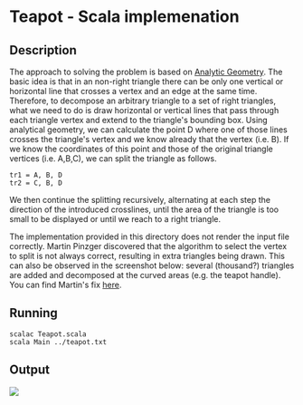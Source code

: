 Teapot - Scala implemenation
=============================

Description
-----------

The approach to solving the problem is based on [Analytic
Geometry](http://en.wikipedia.org/wiki/Analytic_geometry).  The basic idea is
that in an non-right triangle there can be only one vertical or horizontal
line that crosses a vertex and an edge at the same time. Therefore, to
decompose an arbitrary triangle to a set of right triangles, what we need to do is draw 
horizontal or vertical lines that pass through each triangle vertex
and extend to the triangle's bounding box. Using analytical geometry, we can
calculate the point D where one of those lines crosses the triangle's vertex and we know 
already that the vertex (i.e. B). If we know the coordinates of this point and those of the 
original triangle vertices (i.e. A,B,C), we can split the triangle as follows.

```
tr1 = A, B, D
tr2 = C, B, D
```

We then continue the splitting recursively, alternating at each step the
direction of the introduced crosslines, until the area of the triangle is
too small to be displayed or until we reach to a right triangle.

The implementation provided in this directory does not render the input file
correctly. Martin Pinzger discovered that the algorithm to select the
vertex to split is not always correct, resulting in extra triangles being
drawn. This can also be observed in the screenshot below: several (thousand?)
triangles are added and decomposed at the curved areas (e.g. the teapot handle).
You can find Martin's fix [here](https://github.com/gousiosg/teapots/tree/master/martin.pinzger.teapot).

Running
-------

```
scalac Teapot.scala 
scala Main ../teapot.txt
```

Output
------
<img src="https://github.com/gousiosg/teapots/blob/master/gousiosg/teapot.png?raw=true"/>


